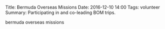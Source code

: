 Title: Bermuda Overseas Missions
Date: 2016-12-10 14:00
Tags: volunteer
Summary: Participating in and co-leading BOM trips.

bermuda overseas missions
